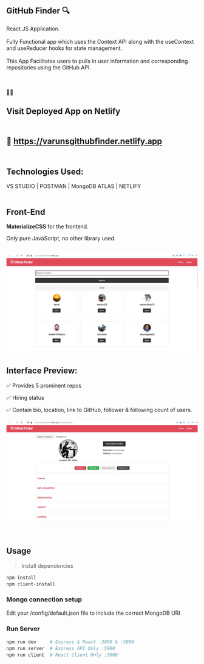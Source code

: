 # <h2>GitHub Finder :mag: </h2>
<summary>React JS Application.</summary><br>
<summary>Fully Functional app which uses the Context API along with the useContext and useReducer hooks for state management.</summary><br>
<summary>This App Facilitates users to  pulls in user information and corresponding repositories using the GitHub API.</summary> <br><br>

:technologist: <h2>Visit  Deployed  App on Netlify<h2><br>
:link: https://varunsgithubfinder.netlify.app
 <br><br>
 
## Technologies Used: 
VS STUDIO | POSTMAN | MongoDB ATLAS | NETLIFY <br><br>

## Front-End
<b>MaterializeCSS</b> for the frontend.

Only pure JavaScript, no other library used.<br>
<br>

<img src="https://github.com/varunswing/github_finder/blob/master/images/home.jpg"/>
<br>

 
## Interface Preview:
:white_check_mark: Provides 5 prominent repos <br>

:white_check_mark: Hiring status <br>

:white_check_mark: Contain bio, location, link to GitHub, follower & following count of users.<br>
<br>
<img src="https://github.com/varunswing/github_finder/blob/master/images/end.jpg"/>


<br>

## Usage

>Install dependencies

```bash
npm install
npm client-install
```

### Mongo connection setup

Edit your /config/default.json file to include the correct MongoDB URI

### Run Server

```bash
npm run dev     # Express & React :3000 & :5000
npm run server  # Express API Only :5000
npm run client  # React Client Only :3000
```
